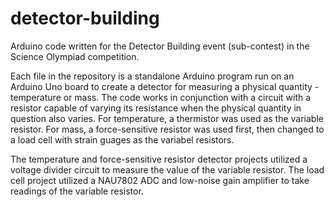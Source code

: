 # detector-building
Arduino code written for the Detector Building event (sub-contest) in the Science Olympiad competition.

Each file in the repository is a standalone Arduino program run on an Arduino Uno board to create a detector for measuring a physical quantity - temperature or mass. The code works in conjunction with a circuit with a resistor capable of varying its resistance when the physical quantity in question also varies. For temperature, a thermistor was used as the variable resistor. For mass, a force-sensitive resistor was used first, then changed to a load cell with strain guages as the variabel resistors. 

The temperature and force-sensitive resistor detector projects utilized a voltage divider circuit to measure the value of the variable resistor. The load cell project utilized a NAU7802 ADC and low-noise gain amplifier to take readings of the variable resistor.
